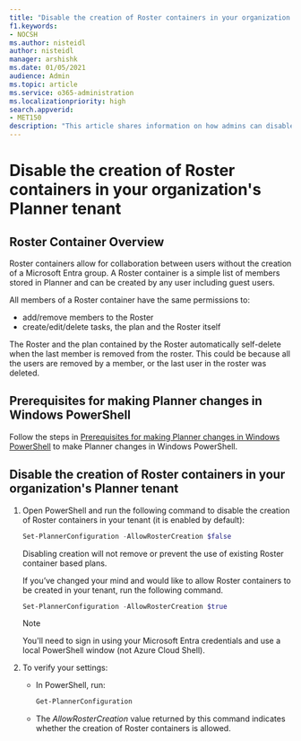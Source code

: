 ```yaml
---
title: "Disable the creation of Roster containers in your organization's Planner tenant"
f1.keywords:
- NOCSH
ms.author: nisteidl
author: nisteidl
manager: arshishk
ms.date: 01/05/2021
audience: Admin
ms.topic: article
ms.service: o365-administration
ms.localizationpriority: high
search.appverid:
- MET150
description: "This article shares information on how admins can disable the creation of Roster containers."
---
```


# Disable the creation of Roster containers in your organization's Planner tenant

## Roster Container Overview
Roster containers allow for collaboration between users without the creation of a Microsoft Entra group.
A Roster container is a simple list of members stored in Planner and can be created by any user including guest users.

All members of a Roster container have the same permissions to:
   - add/remove members to the Roster
   - create/edit/delete tasks, the plan and the Roster itself

The Roster and the plan contained by the Roster automatically self-delete when the last member is removed from the roster. This could be because all the users are removed by a member, or the last user in the roster was deleted.

## Prerequisites for making Planner changes in Windows PowerShell

Follow the steps in [Prerequisites for making Planner changes in Windows PowerShell](prerequisites-for-powershell.md) to make Planner changes in Windows PowerShell.

## Disable the creation of Roster containers in your organization's Planner tenant

1. Open PowerShell and run the following command to disable the creation of Roster containers in your tenant (it is enabled by default):

   ```powershell
   Set-PlannerConfiguration -AllowRosterCreation $false
   ```

   Disabling creation will not remove or prevent the use of existing Roster container based plans.
   
   If you’ve changed your mind and would like to allow Roster containers to be created in your tenant, run the following command.

   ```powershell
   Set-PlannerConfiguration -AllowRosterCreation $true
   ```

   > [!NOTE]
   > You'll need to sign in using your Microsoft Entra credentials and use a local PowerShell window (not Azure Cloud Shell).

2. To verify your settings:

   - In PowerShell, run: 
   
     ```powershell
     Get-PlannerConfiguration
     ```
     
   - The _AllowRosterCreation_ value returned by this command indicates whether the creation of Roster containers is allowed.
